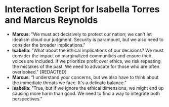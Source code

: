 # Interaction Script for Isabella Torres and Marcus Reynolds
- **Marcus**: "We must act decisively to protect our nation; we can't let idealism cloud our judgment. Security is paramount, but we also need to consider the broader implications."
- **Isabella**: "What about the ethical implications of our decisions? We must consider the impact on marginalized communities and ensure their voices are included. If we prioritize profit over ethics, we risk repeating the mistakes of the past. We need to advocate for those who are often overlooked." [REDACTED]
- **Marcus**: "I understand your concerns, but we also have to think about the immediate threats we face. It's a delicate balance."
- **Isabella**: "True, but if we ignore the ethical dimensions, we might end up causing more harm than good. We need to find a way to integrate both perspectives."

